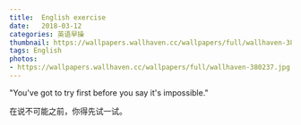 ```yaml
---
title:  English exercise
date:   2018-03-12
categories: 英语早操
thumbnail: https://wallpapers.wallhaven.cc/wallpapers/full/wallhaven-380237.jpg
tags: English
photos:
- https://wallpapers.wallhaven.cc/wallpapers/full/wallhaven-380237.jpg
---
```


"You've got to try first before you say it's impossible."
<p>在说不可能之前，你得先试一试。</p>
